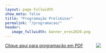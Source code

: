 ```yaml
---
layout: page-fullwidth
show_meta: false
title: "Programação Preliminar"
permalink: "/programacao/"
header:
   image_fullwidth: banner_eres2020.png
---
```


<div class="row t30">
	<div class="medium-32 columns">
		<a href="{{ site.urlimg }}programacao.pdf" target="_blank">Clique aqui para programação em PDF</a><br>
		<img src="{{ site.urlimg }}programacao.png"/><br>		
	</div>
</div>


<div class="row t30">	
	<img src="{{ site.urlimg }}promocao_apoio_logos.png" alt="" align="center">
</div><!-- /.row -->